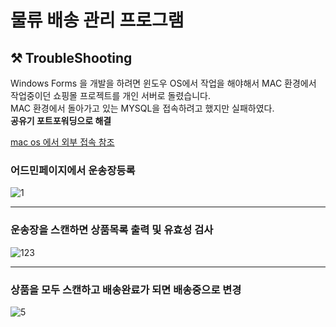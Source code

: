 # 물류 배송 관리 프로그램



## ⚒️ TroubleShooting
Windows Forms 을 개발을 하려면 윈도우 OS에서 작업을 해야해서 MAC 환경에서 작업중이던 쇼핑몰 프로젝트를 개인 서버로 돌렸습니다.
<br>
MAC 환경에서 돌아가고 있는 MYSQL을 접속하려고 했지만 실패하였다.
<br>
<b>공유기 포트포워딩으로 해결</b>
<br>

[mac os 에서 외부 접속 참조](https://dev-r.tistory.com/17)


<h3>어드민페이지에서 운송장등록</h3>

![1](https://github.com/qwer7824/Distribution/assets/8233989/7595bbe8-6dfb-4f5a-a69f-6865b48e6eb2)

<hr>

<h3>운송장을 스캔하면 상품목록 출력 및 유효성 검사</h3>

![123](https://github.com/qwer7824/Distribution/assets/8233989/166556bc-728d-4267-a242-0c0cc4c6bf4b)

<hr>

<h3>상품을 모두 스캔하고 배송완료가 되면 배송중으로 변경</h3>

![5](https://github.com/qwer7824/Distribution/assets/8233989/819ce390-fb56-4a02-8a85-b95da8f384c4)
